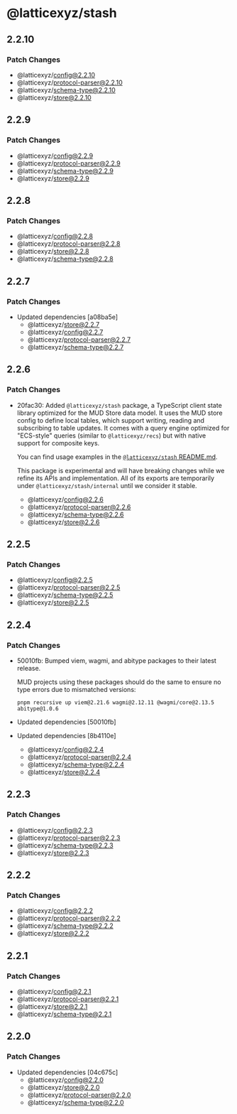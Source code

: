 # @latticexyz/stash

## 2.2.10

### Patch Changes

- @latticexyz/config@2.2.10
- @latticexyz/protocol-parser@2.2.10
- @latticexyz/schema-type@2.2.10
- @latticexyz/store@2.2.10

## 2.2.9

### Patch Changes

- @latticexyz/config@2.2.9
- @latticexyz/protocol-parser@2.2.9
- @latticexyz/schema-type@2.2.9
- @latticexyz/store@2.2.9

## 2.2.8

### Patch Changes

- @latticexyz/config@2.2.8
- @latticexyz/protocol-parser@2.2.8
- @latticexyz/store@2.2.8
- @latticexyz/schema-type@2.2.8

## 2.2.7

### Patch Changes

- Updated dependencies [a08ba5e]
  - @latticexyz/store@2.2.7
  - @latticexyz/config@2.2.7
  - @latticexyz/protocol-parser@2.2.7
  - @latticexyz/schema-type@2.2.7

## 2.2.6

### Patch Changes

- 20fac30: Added `@latticexyz/stash` package, a TypeScript client state library optimized for the MUD Store data model.
  It uses the MUD store config to define local tables, which support writing, reading and subscribing to table updates.
  It comes with a query engine optimized for "ECS-style" queries (similar to `@latticexyz/recs`) but with native support for composite keys.

  You can find usage examples in the [`@latticexyz/stash` README.md](https://github.com/latticexyz/mud/blob/main/packages/stash/README.md).

  This package is experimental and will have breaking changes while we refine its APIs and implementation. All of its exports are temporarily under `@latticexyz/stash/internal` until we consider it stable.

  - @latticexyz/config@2.2.6
  - @latticexyz/protocol-parser@2.2.6
  - @latticexyz/schema-type@2.2.6
  - @latticexyz/store@2.2.6

## 2.2.5

### Patch Changes

- @latticexyz/config@2.2.5
- @latticexyz/protocol-parser@2.2.5
- @latticexyz/schema-type@2.2.5
- @latticexyz/store@2.2.5

## 2.2.4

### Patch Changes

- 50010fb: Bumped viem, wagmi, and abitype packages to their latest release.

  MUD projects using these packages should do the same to ensure no type errors due to mismatched versions:

  ```
  pnpm recursive up viem@2.21.6 wagmi@2.12.11 @wagmi/core@2.13.5 abitype@1.0.6
  ```

- Updated dependencies [50010fb]
- Updated dependencies [8b4110e]
  - @latticexyz/config@2.2.4
  - @latticexyz/protocol-parser@2.2.4
  - @latticexyz/schema-type@2.2.4
  - @latticexyz/store@2.2.4

## 2.2.3

### Patch Changes

- @latticexyz/config@2.2.3
- @latticexyz/protocol-parser@2.2.3
- @latticexyz/schema-type@2.2.3
- @latticexyz/store@2.2.3

## 2.2.2

### Patch Changes

- @latticexyz/config@2.2.2
- @latticexyz/protocol-parser@2.2.2
- @latticexyz/schema-type@2.2.2
- @latticexyz/store@2.2.2

## 2.2.1

### Patch Changes

- @latticexyz/config@2.2.1
- @latticexyz/protocol-parser@2.2.1
- @latticexyz/store@2.2.1
- @latticexyz/schema-type@2.2.1

## 2.2.0

### Patch Changes

- Updated dependencies [04c675c]
  - @latticexyz/config@2.2.0
  - @latticexyz/store@2.2.0
  - @latticexyz/protocol-parser@2.2.0
  - @latticexyz/schema-type@2.2.0
